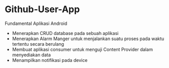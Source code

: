 # Github-User-App
Fundamental Aplikasi Android
- Menerapkan CRUD database pada sebuah aplikasi
- Menerapkan Alarm Manger untuk menjalankan suatu proses pada waktu tertentu secara berulang
- Membuat aplikasi consumer untuk menguji Content Provider dalam menyediakan data 
- Menampilkan notifikasi pada device
